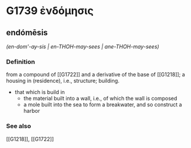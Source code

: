 # G1739 ἐνδόμησις

## endómēsis

_(en-dom'-ay-sis | en-THOH-may-sees | ane-THOH-may-sees)_

### Definition

from a compound of [[G1722]] and a derivative of the base of [[G1218]]; a housing in (residence), i.e., structure; building.

- that which is build in
  - the material built into a wall, i.e., of which the wall is composed
  - a mole built into the sea to form a breakwater, and so construct a harbor

### See also

[[G1218]], [[G1722]]


